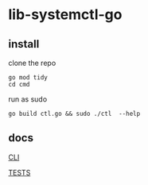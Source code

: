 # lib-systemctl-go

## install

clone the repo

```
go mod tidy
cd cmd
```

run as sudo

```
go build ctl.go && sudo ./ctl  --help
```

## docs

[CLI](docs/cmd.md)

[TESTS](docs/tests.md)
